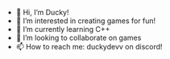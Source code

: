 - 👋 Hi, I’m Ducky!
- 👀 I’m interested in creating games for fun!
- 🌱 I’m currently learning C++
- 💞️ I’m looking to collaborate on games
- 📫 How to reach me: duckydevv on discord!

<!---
DuckyDevv/DuckyDevv is a ✨ special ✨ repository because its `README.md` (this file) appears on your GitHub profile.
You can click the Preview link to take a look at your changes.
--->
